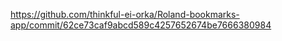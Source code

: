 https://github.com/thinkful-ei-orka/Roland-bookmarks-app/commit/62ce73caf9abcd589c4257652674be7666380984
